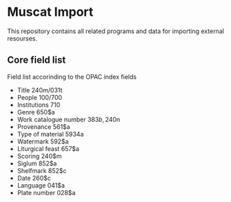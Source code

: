# Muscat Import
This repository contains all related programs and data for importing external resourses.

## Core field list
Field list accorinding to the OPAC index fields
- Title 240$m/031$t
- People 100/700
- Institutions 710
- Genre 650$a
- Work catalogue number 383$b, 240$n
- Provenance 561$a
- Type of material 5934a
- Watermark 592$a
- Liturgical feast 657$a
- Scoring 240$m
- Siglum 852$a
- Shelfmark 852$c
- Date 260$c
- Language 041$a
- Plate number 028$a
